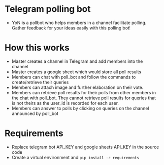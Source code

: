 # Telegram polling bot
- YoN is a pollbot who helps members in a channel facilitate polling. Gather feedback for your ideas easily with this polling bot!

# How this works
- Master creates a channel in Telegram and add members into the channel
- Master creates a google sheet which would store all poll results
- Members can chat with poll_bot and follow the commands to create/retrieve their queries
- Members can attach image and further elaboration on their vote. 
- Members can retrieve poll results for their polls from other members in the chat with poll_bot. They cannot retrieve poll results for queries that is not theirs as the user_id is recorded for each user.
- Members can answer to polls by clicking on queries on the channel announced by poll_bot


# Requirements
- Replace telegram bot API_KEY and google sheets API_KEY in the source code
- Create a virtual environment and `pip install -r requirements`




